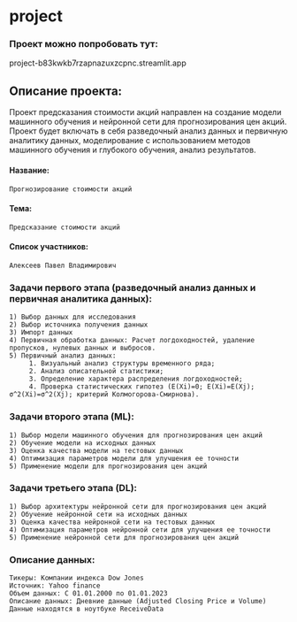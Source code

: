 # project

### Проект можно попробовать тут:
project-b83kwkb7rzapnazuxzcpnc.streamlit.app


## Описание проекта: 
Проект предсказания стоимости акций  направлен на создание модели машинного обучения и нейронной сети для прогнозирования цен акций. Проект будет включать в себя разведочный анализ данных и первичную аналитику данных, моделирование с использованием методов машинного обучения и глубокого обучения, анализ результатов.
#### Название: 
	Прогнозирование стоимости акций
#### Тема: 
	Предсказание стоимости акций
#### Список участников: 
	Алексеев Павел Владимирович

### Задачи первого этапа (разведочный анализ данных и первичная аналитика данных):
	1) Выбор данных для исследования
 	2) Выбор источника получения данных
	3) Импорт данных
 	4) Первичная обработка данных: Расчет логдоходностей, удаление пропусков, нулевых данных и выбросов.
	5) Первичный анализ данных: 
		 1. Визуальный анализ структуры временного ряда;
		 2. Анализ описательной статистики;
		 3. Определение характера распределения логдоходностей;
		 4. Проверка статистических гипотез (E(Xi)=0; E(Xi)=E(Xj); σ^2(Xi)=σ^2(Xj); критерий Колмогорова-Смирнова).

### Задачи второго этапа (ML):
	1) Выбор модели машинного обучения для прогнозирования цен акций
 	2) Обучение модели на исходных данных
	3) Оценка качества модели на тестовых данных
 	4) Оптимизация параметров модели для улучшения ее точности
	5) Применение модели для прогнозирования цен акций

### Задачи третьего этапа (DL):
	1) Выбор архитектуры нейронной сети для прогнозирования цен акций
 	2) Обучение нейронной сети на исходных данных
	3) Оценка качества нейронной сети на тестовых данных
 	4) Оптимизация параметров нейронной сети для улучшения ее точности
	5) Применение нейронной сети для прогнозирования цен акций

### Описание данных:
	Тикеры: Компании индекса Dow Jones
	Источник: Yahoo finance
 	Объем данных: С 01.01.2000 по 01.01.2023
  	Описание данных: Дневние данные (Adjusted Closing Price и Volume)
  	Данные находятся в ноутбуке ReceiveData 
